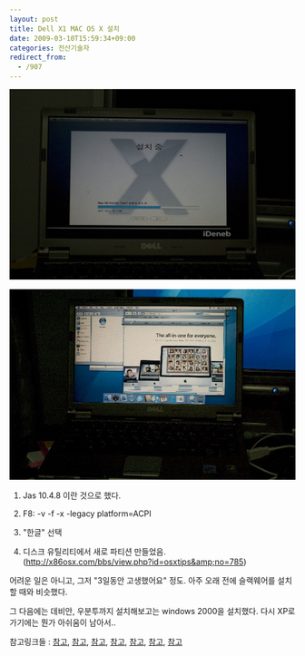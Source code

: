 ```yaml
---
layout: post
title: Dell X1 MAC OS X 설치
date: 2009-03-10T15:59:34+09:00
categories: 전산기술자
redirect_from:
  - /907
---
```


![ ](/assets/media/uploads_1_cfile25.uf.143F351049B8FB1B3017F5.jpg)

![ ](/assets/media/uploads_1_cfile21.uf.144E250E49B8F955A5414A.jpg)

1. Jas 10.4.8 이란 것으로 했다.

2. F8: -v -f -x -legacy platform=ACPI

3. "한글" 선택

4. 디스크 유틸리티에서 새로 파티션 만들었음. (<a href="http://x86osx.com/bbs/view.php?id=osxtips&amp;no=785">http://x86osx.com/bbs/view.php?id=osxtips&amp;no=785</a>)

어려운 일은 아니고, 그저 "3일동안 고생했어요" 정도. 아주 오래 전에 슬랙웨어를 설치할 때와 비슷했다. 

그 다음에는 데비안, 우분투까지 설치해보고는 windows 2000을 설치했다. 다시 XP로 가기에는 뭔가 아쉬움이 남아서..

참고링크들 : <a href="http://x86osx.com/bbs/view.php?id=after&amp;no=1982" target="_blank" title="[http://x86osx.com/bbs/view.php?id=after&amp;no=1982]로 이동합니다.">참고</a>, <a href="http://x86osx.com/bbs/view.php?id=osxtips&amp;no=679" target="_blank" title="[http://x86osx.com/bbs/view.php?id=osxtips&amp;no=679]로 이동합니다.">참고</a>, <a href="http://www.dell.com/content/products/productdetails.aspx/latit_x1?c=us&amp;cs=22&amp;l=en&amp;s=dfh" target="_blank" title="[http://www.dell.com/content/products/productdetails.aspx/latit_x1?c=us&amp;cs=22&amp;l=en&amp;s=dfh]로 이동합니다.">참고</a>, <a href="http://x86osx.com/bbs/view.php?id=freeboard&amp;no=6574" target="_blank" title="[http://x86osx.com/bbs/view.php?id=freeboard&amp;no=6574]로 이동합니다.">참고</a>, <a href="http://x86osx.com/bbs/view.php?id=pds&amp;no=2336" target="_blank" title="[http://x86osx.com/bbs/view.php?id=pds&amp;no=2336]로 이동합니다.">참고</a>, <a href="http://x86osx.com/bbs/view.php?id=osxtips&amp;no=136" target="_blank" title="[http://x86osx.com/bbs/view.php?id=osxtips&amp;no=136]로 이동합니다.">참고</a>, <a href="http://arapshow.springnote.com/pages/2130428" target="_blank" title="[http://arapshow.springnote.com/pages/2130428]로 이동합니다.">참고</a>
